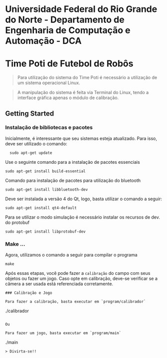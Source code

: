 # Universidade Federal do Rio Grande do Norte - Departamento de Engenharia de Computação e Automação - DCA

# Time Poti de Futebol de Robôs

> Para utilização do sistema do Time Poti é necessário a utilização de um sistema operacional Linux. 

> A manipulação do sistema é feita via Terminal do Linux, tendo a interface gráfica apenas o módulo de calibração.

Getting Started
---------------

### Instalação de bibliotecas e pacotes

Inicialmente, é interessante que seu sistemas esteja atualizado. Para isso, deve ser utilizado o comando:

```
  sudo apt-get update
```

Use o seguinte comando para a instalação de pacotes essenciais
```
sudo apt-get install build-essential
```

Comando para instalação de pacotes para utilização do bluetooth
```
sudo apt-get install libbluetooth-dev
```

Deve ser instalada a versão 4 do Qt, logo, basta utilizar o comando a seguir:
```
sudo apt-get install qt4-default
```

Para se utilizar o modo simulação é necessário instalar os recursos de dev. do protobuf
```
sudo apt-get install libprotobuf-dev
```

### Make ...
Agora, utilizamos o comando a seguir para compilar o programa
```
make
```

Após essas etapas, você pode fazer a `calibração` do campo com seus objetos ou fazer um jogo. 
Caso opte em calibração, deve-se verificar se a câmera a ser usada está referenciada corretamente.
```
### Calibração e Jogo

Para fazer a calibração, basta executar em `program/calibrador`
```
./calibrador
```

Ou 

Para fazer um jogo, basta executar em `program/main`
```
./main
```
> Divirta-se!!
